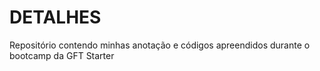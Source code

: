 # DETALHES
Repositório contendo minhas anotação e códigos apreendidos durante o bootcamp da GFT Starter
